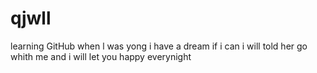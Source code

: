 # qjwll
learning GitHub
when l was yong
i have a dream 
if i can
i will told her 
go whith me 
and i will let you
happy everynight
